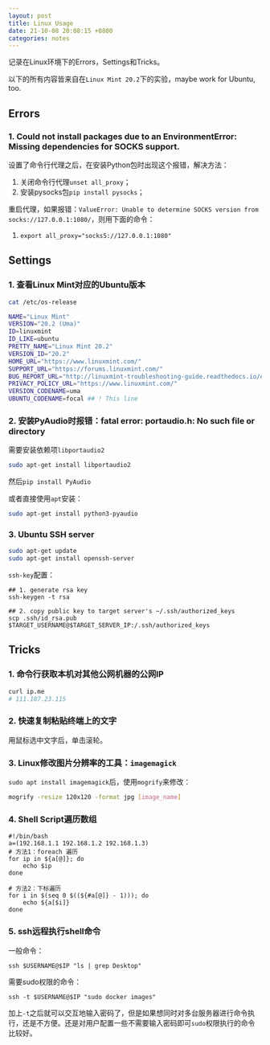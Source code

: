 ```yaml
---
layout: post
title: Linux Usage
date: 21-10-08 20:08:15 +0800
categories: notes
---
```


记录在Linux环境下的Errors，Settings和Tricks。

以下的所有内容皆来自在`Linux Mint 20.2`下的实验，maybe work for Ubuntu, too.

## Errors

### 1. Could not install packages due to an EnvironmentError: Missing dependencies for SOCKS support.

设置了命令行代理之后，在安装Python包时出现这个报错，解决方法：

1. 关闭命令行代理`unset all_proxy`；
2. 安装pysocks包`pip install pysocks`；

重启代理，如果报错：`ValueError: Unable to determine SOCKS version from socks://127.0.0.1:1080/`，则用下面的命令：

1. `export all_proxy="socks5://127.0.0.1:1080"`

## Settings

### 1. 查看Linux Mint对应的Ubuntu版本

```sh
cat /etc/os-release
```

```sh
NAME="Linux Mint"
VERSION="20.2 (Uma)"
ID=linuxmint
ID_LIKE=ubuntu
PRETTY_NAME="Linux Mint 20.2"
VERSION_ID="20.2"
HOME_URL="https://www.linuxmint.com/"
SUPPORT_URL="https://forums.linuxmint.com/"
BUG_REPORT_URL="http://linuxmint-troubleshooting-guide.readthedocs.io/en/latest/"
PRIVACY_POLICY_URL="https://www.linuxmint.com/"
VERSION_CODENAME=uma
UBUNTU_CODENAME=focal ## ! This line
```

### 2. 安装PyAudio时报错：fatal error: portaudio.h: No such file or directory

需要安装依赖项`libportaudio2`

```sh
sudo apt-get install libportaudio2
```

然后`pip install PyAudio`

或者直接使用`apt`安装：

```sh
sudo apt-get install python3-pyaudio
```

### 3. Ubuntu SSH server

```sh
sudo apt-get update
sudo apt-get install openssh-server
```

`ssh-key`配置：

```shell
## 1. generate rsa key
ssh-keygen -t rsa

## 2. copy public key to target server's ~/.ssh/authorized_keys
scp .ssh/id_rsa.pub $TARGET_USERNAME@$TARGET_SERVER_IP:/.ssh/authorized_keys 
```

## Tricks

### 1. 命令行获取本机对其他公网机器的公网IP

```sh
curl ip.me
# 111.187.23.115
```

### 2. 快速复制粘贴终端上的文字

用鼠标选中文字后，单击滚轮。

### 3. Linux修改图片分辨率的工具：`imagemagick`

`sudo apt install imagemagick`后，使用`mogrify`来修改：

```sh
mogrify -resize 120x120 -format jpg [image_name]
```

### 4. Shell Script遍历数组

```shell
#!/bin/bash
a=(192.168.1.1 192.168.1.2 192.168.1.3)
# 方法1：foreach 遍历
for ip in ${a[@]}; do
    echo $ip
done

# 方法2：下标遍历
for i in $(seq 0 $((${#a[@]} - 1))); do
    echo ${a[$i]}
done
```

### 5. ssh远程执行shell命令

一般命令：

```shell
ssh $USERNAME@$IP "ls | grep Desktop"
```

需要sudo权限的命令：

```shell
ssh -t $USERNAME@$IP "sudo docker images"
```

加上`-t`之后就可以交互地输入密码了，但是如果想同时对多台服务器进行命令执行，还是不方便。还是对用户配置一些不需要输入密码即可`sudo`权限执行的命令比较好。
